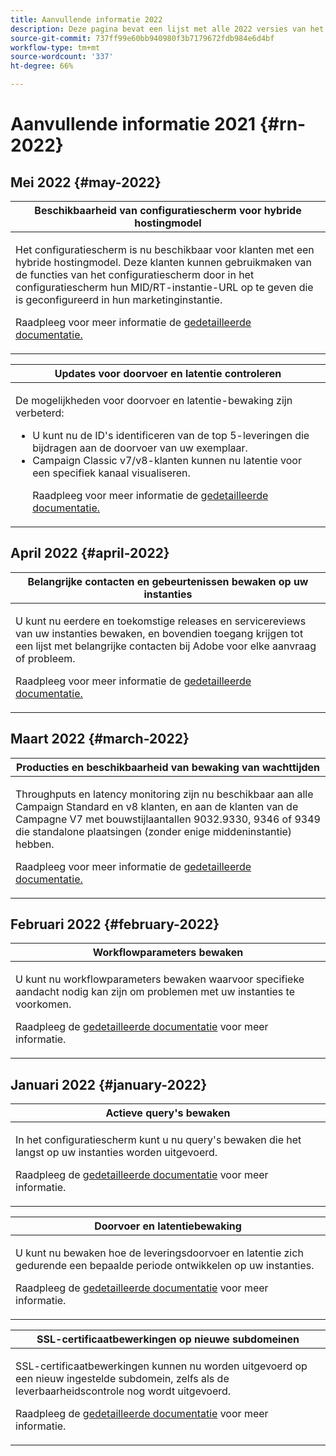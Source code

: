 ```yaml
---
title: Aanvullende informatie 2022
description: Deze pagina bevat een lijst met alle 2022 versies van het Configuratiescherm.
source-git-commit: 737ff99e60bb940980f3b7179672fdb984e6d4bf
workflow-type: tm+mt
source-wordcount: '337'
ht-degree: 66%

---
```


# Aanvullende informatie 2021 {#rn-2022}

## Mei 2022 {#may-2022}

<table>
<thead>
<tr>
<th><strong>Beschikbaarheid van configuratiescherm voor hybride hostingmodel</strong><br/></th>
</tr>
</thead>
<tbody>
<tr>
<td>
<p>Het configuratiescherm is nu beschikbaar voor klanten met een hybride hostingmodel. Deze klanten kunnen gebruikmaken van de functies van het configuratiescherm door in het configuratiescherm hun MID/RT-instantie-URL op te geven die is geconfigureerd in hun marketinginstantie.</p><p>Raadpleeg voor meer informatie de <a href="../instances-settings/using/external-accounts.md">gedetailleerde documentatie.</a></p>
</td>
</tr>
</tbody>
</table>

<table>
<thead>
<tr>
<th><strong>Updates voor doorvoer en latentie controleren</strong><br/></th>
</tr>
</thead>
<tbody>
<tr>
<td>
<p>De mogelijkheden voor doorvoer en latentie-bewaking zijn verbeterd:<ul><li>U kunt nu de ID's identificeren van de top 5-leveringen die bijdragen aan de doorvoer van uw exemplaar.</li><li>Campaign Classic v7/v8-klanten kunnen nu latentie voor een specifiek kanaal visualiseren.</p></li><p>Raadpleeg voor meer informatie de <a href="../performance-monitoring/using/thoughputs-latencies.md">gedetailleerde documentatie.</a></p>
</td>
</tr>
</tbody>
</table>


## April 2022 {#april-2022}

<table>
<thead>
<tr>
<th><strong>Belangrijke contacten en gebeurtenissen bewaken op uw instanties</strong><br/></th>
</tr>
</thead>
<tbody>
<tr>
<td>
<p>U kunt nu eerdere en toekomstige releases en servicereviews van uw instanties bewaken, en bovendien toegang krijgen tot een lijst met belangrijke contacten bij Adobe voor elke aanvraag of probleem.</p><p>Raadpleeg voor meer informatie de <a href="../service-events/service-events.md">gedetailleerde documentatie.</a></p>
</td>
</tr>
</tbody>
</table>

## Maart 2022 {#march-2022}

<table>
<thead>
<tr>
<th><strong>Producties en beschikbaarheid van bewaking van wachttijden</strong><br/></th>
</tr>
</thead>
<tbody>
<tr>
<td>
<p>Throughputs en latency monitoring zijn nu beschikbaar aan alle Campaign Standard en v8 klanten, en aan de klanten van de Campagne V7 met bouwstijlaantallen 9032.9330, 9346 of 9349 die standalone plaatsingen (zonder enige middeninstantie) hebben.</p><p>Raadpleeg voor meer informatie de <a href="../performance-monitoring/using/thoughputs-latencies.md">gedetailleerde documentatie.</a></p>
</td>
</tr>
</tbody>
</table>

## Februari 2022 {#february-2022}

<table>
<thead>
<tr>
<th><strong>Workflowparameters bewaken</strong><br/></th>
</tr>
</thead>
<tbody>
<tr>
<td>
<p>U kunt nu workflowparameters bewaken waarvoor specifieke aandacht nodig kan zijn om problemen met uw instanties te voorkomen. </p><p>Raadpleeg de <a href="../performance-monitoring/using/workflow-monitoring.md">gedetailleerde documentatie</a> voor meer informatie.</p>
</td>
</tr>
</tbody>
</table>

## Januari 2022 {#january-2022}

<table>
<thead>
<tr>
<th><strong>Actieve query's bewaken</strong><br/></th>
</tr>
</thead>
<tbody>
<tr>
<td>
<p>In het configuratiescherm kunt u nu query's bewaken die het langst op uw instanties worden uitgevoerd.</p><p>Raadpleeg de <a href="../performance-monitoring/using/database-active-queries.md">gedetailleerde documentatie</a> voor meer informatie.</p>
</td>
</tr>
</tbody>
</table>

<table>
<thead>
<tr>
<th><strong>Doorvoer en latentiebewaking</strong><br/></th>
</tr>
</thead>
<tbody>
<tr>
<td>
<p>U kunt nu bewaken hoe de leveringsdoorvoer en latentie zich gedurende een bepaalde periode ontwikkelen op uw instanties.</p><p>Raadpleeg de <a href="../performance-monitoring/using/thoughputs-latencies.md">gedetailleerde documentatie</a> voor meer informatie.</p>
</td>
</tr>
</tbody>
</table>

<table>
<thead>
<tr>
<th><strong>SSL-certificaatbewerkingen op nieuwe subdomeinen</strong><br/></th>
</tr>
</thead>
<tbody>
<tr>
<td>
<p>SSL-certificaatbewerkingen kunnen nu worden uitgevoerd op een nieuw ingestelde subdomein, zelfs als de leverbaarheidscontrole nog wordt uitgevoerd.</p><p>Raadpleeg de <a href="../subdomains-certificates/using/renewing-subdomain-certificate.md">gedetailleerde documentatie</a> voor meer informatie.</p>
</td>
</tr>
</tbody>
</table>
